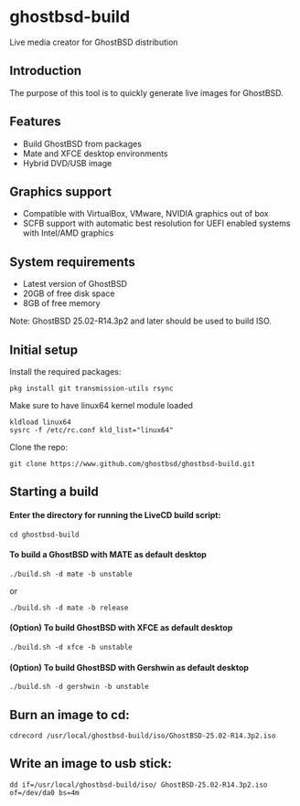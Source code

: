 ghostbsd-build
==============
Live media creator for GhostBSD distribution

## Introduction
The purpose of this tool is to quickly generate live images for GhostBSD.

## Features
* Build GhostBSD from packages
* Mate and XFCE desktop environments
* Hybrid DVD/USB image

## Graphics support
* Compatible with VirtualBox, VMware, NVIDIA graphics out of box
* SCFB support with automatic best resolution for UEFI enabled systems with Intel/AMD graphics

## System requirements
* Latest version of GhostBSD 
* 20GB of free disk space
* 8GB of free memory

Note: GhostBSD 25.02-R14.3p2 and later should be used to build ISO.

## Initial setup
Install the required packages:
```
pkg install git transmission-utils rsync
```
Make sure to have linux64 kernel module loaded
```
kldload linux64
sysrc -f /etc/rc.conf kld_list="linux64"
```
Clone the repo:
```
git clone https://www.github.com/ghostbsd/ghostbsd-build.git
```
## Starting a build
#### Enter the directory for running the LiveCD build script:
```
cd ghostbsd-build
```

#### To build a GhostBSD with __MATE__ as default desktop
```
./build.sh -d mate -b unstable
```
or
```
./build.sh -d mate -b release
```

#### (Option) To build GhostBSD with __XFCE__ as default desktop
```
./build.sh -d xfce -b unstable
```   

#### (Option) To build GhostBSD with __Gershwin__ as default desktop
```
./build.sh -d gershwin -b unstable
```   

## Burn an image to cd:
```
cdrecord /usr/local/ghostbsd-build/iso/GhostBSD-25.02-R14.3p2.iso
```

## Write an image to usb stick:
```
dd if=/usr/local/ghostbsd-build/iso/ GhostBSD-25.02-R14.3p2.iso of=/dev/da0 bs=4m
```
